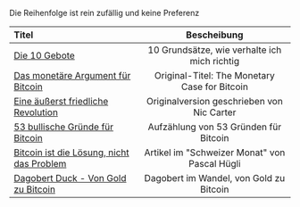 Die Reihenfolge ist rein zufällig und keine Preferenz

| Titel                                                                       | Bescheibung                                    | 
| :------------------------------------------------------------------------   | :---------------------------------------------:|
| [Die 10 Gebote](https://blockinfo.ch/bitcoin-nutzen/10-grundsaetze/)        | 10 Grundsätze, wie verhalte ich mich richtig   |               
| [Das monetäre Argument für Bitcoin](https://kurzelinks.de/pa95)             | Original-Titel: The Monetary Case for Bitcoin  |            
| [Eine äußerst friedliche Revolution](https://kurzelinks.de/c5qh)            | Originalversion geschrieben von Nic Carter     |  
| [53 bullische Gründe für Bitcoin](https://kurzelinks.de/qb6r)               | Aufzählung von 53 Gründen für Bitcoin          | 
| [Bitcoin ist die Lösung, nicht das Problem](https://kurzelinks.de/sfy1)     | Artikel im "Schweizer Monat" von Pascal Hügli  | 
| [Dagobert Duck - Von Gold zu Bitcoin](https://kurzelinks.de/if8r)           | Dagobert im Wandel, von Gold zu Bitcoin        | 
